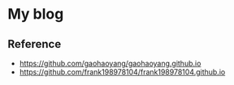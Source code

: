 # My blog

## Reference

* https://github.com/gaohaoyang/gaohaoyang.github.io
* https://github.com/frank198978104/frank198978104.github.io
